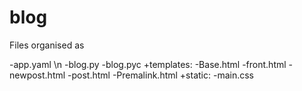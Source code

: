 # blog
Files organised as

-app.yaml \n
-blog.py
-blog.pyc
+templates:
            -Base.html
            -front.html
            -newpost.html
            -post.html
            -Premalink.html
            +static:
                    -main.css
            
        
